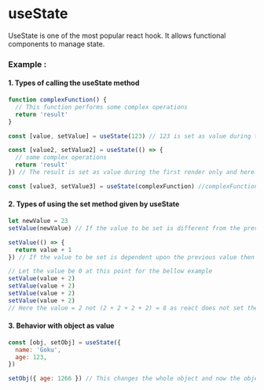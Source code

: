 # useState

UseState is one of the most popular react hook. It allows functional components to manage state.

### Example :

#### 1. Types of calling the useState method

```javascript
function complexFunction() {
  // This function performs some complex operations
  return 'result'
}

const [value, setValue] = useState(123) // 123 is set as value during the first render only

const [value2, setValue2] = useState(() => {
  // some complex operations
  return 'result'
}) // The result is set as value during the first render only and here the callback function is called only for the very first rendering.

const [value3, setValue3] = useState(complexFunction) //complexFunction is called every time this component renders as for each render a new function is created. So don't use this until the function isn't much complex.
```

#### 2. Types of using the set method given by useState

```javascript
let newValue = 23
setValue(newValue) // If the value to be set is different from the previous value then use this way

setValue(() => {
  return value + 1
}) // If the value to be set is dependent upon the previous value then use this callback function way

// Let the value be 0 at this point for the bellow example
setValue(value + 2)
setValue(value + 2)
setValue(value + 2)
setValue(value + 2)
// Here the value = 2 not (2 + 2 + 2 + 2) = 8 as react does not set the value individually, it groups the values together and as all  are the same it will add only 2 to the value. If callback function is used in setValue then the value will be 8
```

#### 3. Behavior with object as value

```javascript
const [obj, setObj] = useState({
  name: 'Goku',
  age: 123,
})

setObj({ age: 1266 }) // This changes the whole object and now the object is only {age: 1266} as this create a new object and react compare the new object with the old one and as both are different it will save the new one and old one is garbage collected if it has no reference left in the background.
```
